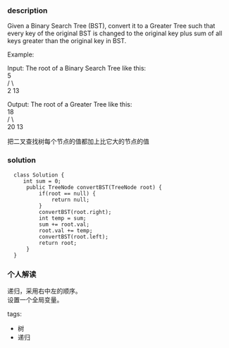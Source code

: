 ### description    
  Given a Binary Search Tree (BST), convert it to a Greater Tree such that every key of the original BST is changed to the original key plus sum of all keys greater than the original key in BST.  
    
  Example:  
    
  Input: The root of a Binary Search Tree like this:  
                5  
              /   \  
             2     13  
    
  Output: The root of a Greater Tree like this:  
               18  
              /   \  
            20     13  
              
  把二叉查找树每个节点的值都加上比它大的节点的值  
### solution    
```    
  class Solution {  
     int sum = 0;  
      public TreeNode convertBST(TreeNode root) {  
          if(root == null) {  
              return null;  
          }  
          convertBST(root.right);  
          int temp = sum;  
          sum += root.val;  
          root.val += temp;  
          convertBST(root.left);  
          return root;  
      }  
  }  
```    
    
### 个人解读    
  递归，采用右中左的顺序。  
  设置一个全局变量。  
    
tags:    
  -  树  
  -  递归  
